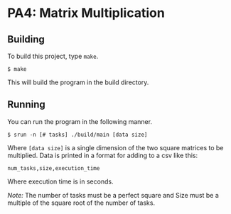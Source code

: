 # PA4: Matrix Multiplication
## Building
To build this project, type `make`.

```
$ make
```

This will build the program in the build directory.

## Running
You can run the program in the following manner.

```
$ srun -n [# tasks] ./build/main [data size]
```

Where `[data size]` is a single dimension of the two
square matrices to be multiplied.  Data is printed
in a format for adding to a csv like this:

```
num_tasks,size,execution_time
```

Where execution time is in seconds.

*Note:* The number of tasks must be a perfect square
and Size must be a multiple of the square root of the
number of tasks. 